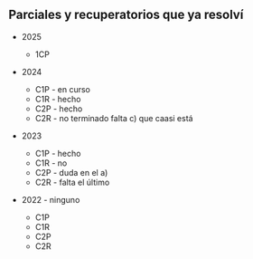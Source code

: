 ## Parciales y recuperatorios que ya resolví

- 2025
    - 1CP 

- 2024
    - C1P - en curso
    - C1R - hecho
    - C2P - hecho
    - C2R - no terminado falta c) que caasi está

- 2023
    - C1P - hecho
    - C1R - no
    - C2P - duda en el a)
    - C2R - falta el último

- 2022 - ninguno
    - C1P
    - C1R
    - C2P
    - C2R
